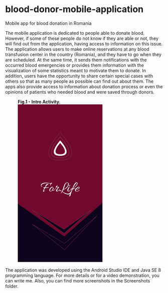 # blood-donor-mobile-application
Mobile app for blood donation in Romania

The mobile application is dedicated to people able to donate blood. However, if some of these people do not know if they are able or not, they will find out from the application, having access to information on this issue. The application allows users to make online reservations at any blood transfusion center in the country (Romania), and they have to go when they are scheduled. At the same time, it sends them notifications with the occurred blood emergencies or provides them information with the visualization of some statistics meant to motivate them to donate. In addition, users have the opportunity to share certain special cases with others so that as many people as possible can find out about them. The apps also provide access to information about donation process or even the opinions of patients who needed blood and were saved through donors. 

<figure>
  <figcaption><strong>Fig.1 - Intro Activity.</strong></figcaption>
  <img src="Screenshots/intro.jpg" width="270" height="500" alt="Intro Activity of the application">  
</figure>

The application was developed using the Android Studio IDE and Java SE 8 programming language. 
For more details or for a video demonstration, you can write me.
Also, you can find more screenshots in the Screenshots folder.
